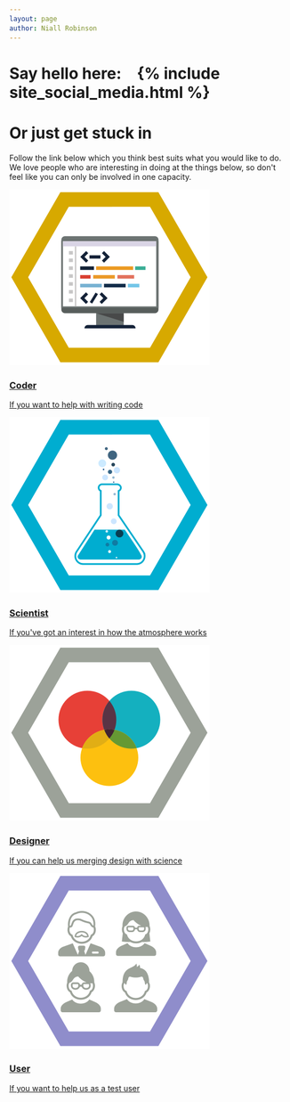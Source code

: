 ```yaml
---
layout: page
author: Niall Robinson
---
```


<h1>Say hello here:&emsp;{% include site_social_media.html %}</h1>

<h1>Or just get stuck in</h1>
<p>Follow the link below which you think best suits what you would like to do. We love people who are interesting in doing at the things below, so don't feel like you can only be involved in one capacity.</p>
<div class="container-fluid">
		<div class="row">
			<div class="col-xs-6">
				<div class="stream">
					<a href="coder/">
						<img src="/images/coder.svg" alt="coder">
						<div class="caption">
							<h3>Coder</h3>
							<p class="hidden-xs">If you want to help with writing code</p>
						</div>
					</a>
				</div>
			</div>
			<div class="col-xs-6">
				<div class="stream">
					<a href="scientist/">
						<img src="/images/scientist.svg" alt="scientist">
						<div class="caption">
							<h3>Scientist</h3>
							<p class="hidden-xs">If you've got an interest in how the atmosphere works</p>
						</div>
					</a>
				</div>
			</div>
		</div>
		<div class="row">
			<div class="col-xs-6">
				<div class="stream">
					<a href="designer/">
						<img src="/images/designer.svg" alt="designer">
						<div class="caption">
							<h3>Designer</h3>
							<p class="hidden-xs">If you can help us merging design with science</p>
						</div>
					</a>
				</div>
			</div>
			<div class="col-xs-6">
				<div class="stream">
					<a href="user/">
						<img src="/images/user.svg" alt="user">
						<div class="caption">
							<h3>User</h3>
							<p class="hidden-xs">If you want to help us as a test user</p>
						</div>
					</a>
				</div>
			</div>
		</div>
	</div>
</div>